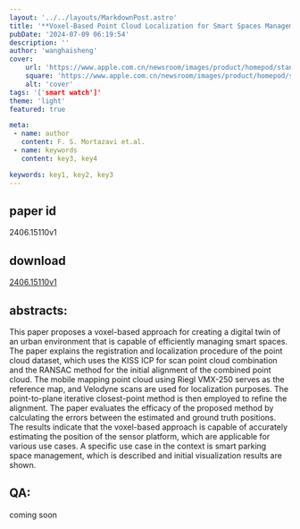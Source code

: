 ```yaml
---
layout: '../../layouts/MarkdownPost.astro'
title: '**Voxel-Based Point Cloud Localization for Smart Spaces Management**'
pubDate: '2024-07-09 06:19:54'
description: ''
author: 'wanghaisheng'
cover:
    url: 'https://www.apple.com.cn/newsroom/images/product/homepod/standard/Apple-HomePod-hero-230118_big.jpg.large_2x.jpg'
    square: 'https://www.apple.com.cn/newsroom/images/product/homepod/standard/Apple-HomePod-hero-230118_big.jpg.large_2x.jpg'
    alt: 'cover'
tags: '['smart watch']' 
theme: 'light'
featured: true

meta:
 - name: author
   content: F. S. Mortazavi et.al.
 - name: keywords
   content: key3, key4

keywords: key1, key2, key3
---
```


## paper id
2406.15110v1
## download
[2406.15110v1](http://arxiv.org/abs/2406.15110v1)
## abstracts:
This paper proposes a voxel-based approach for creating a digital twin of an urban environment that is capable of efficiently managing smart spaces. The paper explains the registration and localization procedure of the point cloud dataset, which uses the KISS ICP for scan point cloud combination and the RANSAC method for the initial alignment of the combined point cloud. The mobile mapping point cloud using Riegl VMX-250 serves as the reference map, and Velodyne scans are used for localization purposes. The point-to-plane iterative closest-point method is then employed to refine the alignment. The paper evaluates the efficacy of the proposed method by calculating the errors between the estimated and ground truth positions. The results indicate that the voxel-based approach is capable of accurately estimating the position of the sensor platform, which are applicable for various use cases. A specific use case in the context is smart parking space management, which is described and initial visualization results are shown.
## QA:
coming soon
